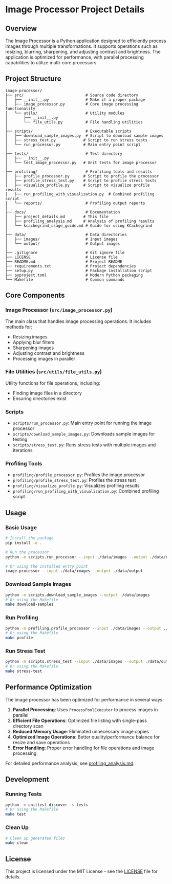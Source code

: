 # Image Processor Project Details

## Overview

The Image Processor is a Python application designed to efficiently process images through multiple transformations. It supports operations such as resizing, blurring, sharpening, and adjusting contrast and brightness. The application is optimized for performance, with parallel processing capabilities to utilize multi-core processors.

## Project Structure

```
image-processor/
├── src/                           # Source code directory
│   ├── __init__.py                # Make it a proper package
│   ├── image_processor.py         # Core image processing functionality
│   └── utils/                     # Utility modules
│       ├── __init__.py
│       └── file_utils.py          # File handling utilities
│
├── scripts/                       # Executable scripts
│   ├── download_sample_images.py  # Script to download sample images
│   ├── stress_test.py            # Script to run stress tests
│   └── run_processor.py          # Main entry point script
│
├── tests/                         # Test directory
│   ├── __init__.py
│   └── test_image_processor.py   # Unit tests for image processor
│
├── profiling/                     # Profiling tools and results
│   ├── profile_processor.py      # Script to profile the processor
│   ├── profile_stress_test.py    # Script to profile stress tests
│   ├── visualize_profile.py      # Script to visualize profile results
│   ├── run_profiling_with_visualization.py  # Combined profiling script
│   └── reports/                   # Profiling output reports
│
├── docs/                          # Documentation
│   ├── project_details.md        # This file
│   ├── profiling_analysis.md     # Analysis of profiling results
│   └── kcachegrind_usage_guide.md # Guide for using KCachegrind
│
├── data/                          # Data directories
│   ├── images/                    # Input images
│   └── output/                    # Output images
│
├── .gitignore                     # Git ignore file
├── LICENSE                        # License file
├── README.md                      # Project README
├── requirements.txt               # Project dependencies
├── setup.py                       # Package installation script
├── pyproject.toml                 # Modern Python packaging
└── Makefile                       # Common commands
```

## Core Components

### Image Processor (`src/image_processor.py`)

The main class that handles image processing operations. It includes methods for:

- Resizing images
- Applying blur filters
- Sharpening images
- Adjusting contrast and brightness
- Processing images in parallel

### File Utilities (`src/utils/file_utils.py`)

Utility functions for file operations, including:

- Finding image files in a directory
- Ensuring directories exist

### Scripts

- `scripts/run_processor.py`: Main entry point for running the image processor
- `scripts/download_sample_images.py`: Downloads sample images for testing
- `scripts/stress_test.py`: Runs stress tests with multiple images and iterations

### Profiling Tools

- `profiling/profile_processor.py`: Profiles the image processor
- `profiling/profile_stress_test.py`: Profiles the stress test
- `profiling/visualize_profile.py`: Visualizes profiling results
- `profiling/run_profiling_with_visualization.py`: Combined profiling script

## Usage

### Basic Usage

```bash
# Install the package
pip install -e .

# Run the processor
python -m scripts.run_processor --input ./data/images --output ./data/output

# Or using the installed entry point
image-processor --input ./data/images --output ./data/output
```

### Download Sample Images

```bash
python -m scripts.download_sample_images --output ./data/images
# Or using the Makefile
make download-samples
```

### Run Profiling

```bash
python -m profiling.profile_processor --input ./data/images --output ./data/output
# Or using the Makefile
make profile
```

### Run Stress Test

```bash
python -m scripts.stress_test --input ./data/images --output ./data/output --iterations 3
# Or using the Makefile
make stress-test
```

## Performance Optimization

The image processor has been optimized for performance in several ways:

1. **Parallel Processing**: Uses `ProcessPoolExecutor` to process images in parallel
2. **Efficient File Operations**: Optimized file listing with single-pass directory scan
3. **Reduced Memory Usage**: Eliminated unnecessary image copies
4. **Optimized Image Operations**: Better quality/performance balance for resize and save operations
5. **Error Handling**: Proper error handling for file operations and image processing

For detailed performance analysis, see [profiling_analysis.md](profiling_analysis.md).

## Development

### Running Tests

```bash
python -m unittest discover -s tests
# Or using the Makefile
make test
```

### Clean Up

```bash
# Clean up generated files
make clean
```

## License

This project is licensed under the MIT License - see the [LICENSE](../LICENSE) file for details.